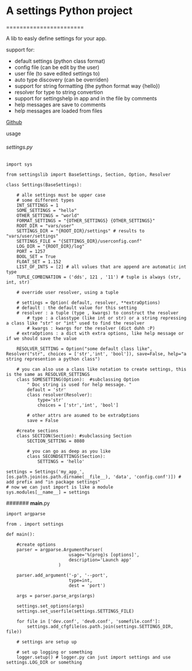 # A settings Python project
=======================

A lib to easly define settings for your app.

support for:
 - default settings (python class format)
 - config file (can be edit by the user)
 - user file (to save edited settings to)
 - auto type discovery (can be overriden)
 - support for string formatting (the python format way {hello})
 - resolver for type to string convertion
 - support for settingshelp in app and in the file by comments
 - help messages are save to comments 
 - help messages are loaded from files

[Github](https://github.com/loek17/settingslib)
 
usage

###### settings.py

```
import sys

from settingslib import BaseSettings, Section, Option, Resolver

class Settings(BaseSettings):
    
    # alle settings must be upper case
    # some different types
    INT_SETTINGS = 1
    SOME_SETTINGS = "hello"
    OTHER_SETTINGS = "world"
    FORMAT_SETTINGS = "{OTHER_SETTINGS} {OTHER_SETTINGS}"
    ROOT_DIR = "vars/user"
    SETTINGS_DIR = "{ROOT_DIR}/settings" # results to "vars/user/settings"
    SETTINGS_FILE = "{SETTINGS_DIR}/userconfig.conf"
    LOG_DIR = "{ROOT_DIR}/log"
    PORT = 1257
    BOOL_SET = True
    FLOAT_SET = 1.152
    LIST_OF_INTS = [2] # all values that are append are automatic int type
    TUPLE_COMBINATION = ('dds', 121 , '11') # tuple is always (str, int, str)
    
    # override user resolver, using a tuple
    
    # settings = Option( default, resolver, **extraOptions)
    # default : the default value for this setting
    # resolver : a tuple (type , kwargs) to construct the resolver
        # type : a classtype (like int or str) or a string repressing a class like "str" or "int" used to find the resolver 
        # kwargs : kwargs for the resolver (dict duhh :P)
    # extraOptions : a dict with extra options, like help message or if we should save the value
    
    RESOLVER_SETTING = Option("some default class like", Resolver("str", choices = ['str','int', 'bool']), save=False, help="a string represention a python class")
    
    # you can also use a class like notation to create settings, this is the same as RESOLVER_SETTINGS
    class SOMESETTING(Option):  #subclassing Option
        " Doc string is used for help message. "
        default = 'str'
        class resolver(Resolver):
            type='str'
            choices = ['str','int', 'bool']
        
        # other attrs are asumed to be extraOptions
        save = False
    
    #create sections
    class SECTION(Section): #subclassing Section
        SECTION_SETTING = 8080
        
        # you can go as deep as you like
        class SECONDSETTINGS(Section):
            SETTINGS = 'hello'

settings = Settings('my_app_', [os.path.join(os.path.dirname(__file__), 'data', 'config.conf')]) # add prefix and "in package settings"
# now we can just import is like a module
sys.modules[__name__] = settings
```

####### __main__.py

```
import argparse

from . import settings

def main():
    
    #create options
    parser = argparse.ArgumentParser(
                        usage='%(prog)s [options]',
                        description='Launch app'
                    )
    
    parser.add_argument('-p', '--port', 
                        type=int,
                        dest = 'port')
    
    args = parser.parse_args(args)
    
    settings.set_options(args)
    settings.set_userfile(settings.SETTINGS_FILE)
    
    for file in ['dev.conf', 'dev0.conf', 'somefile.conf']:
        settings.add_cfgfile(os.path.join(settings.SETTINGS_DIR, file))
    
    # settings are setup up
    
    # set up logging or something
    logger.setup() # logger.py can just import settings and use settings.LOG_DIR or something
```




